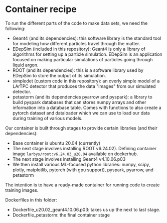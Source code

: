 # Container recipe

To run the different parts of the code to make data sets, we need the following:

* Geant4 (and its dependencies): this software library is the standard tool for modeling how different particles travel through the matter.
* EDepSim (included in this repository): Geant4 is only a library of algorithms for setting up a particle simulation.  EDepSim is an application focused on making particular simulations of particles going through liquid argon.
* ROOT (and its dependencies): this is a software library used by EDepSim to store the output of its simulation.
* simpledet (custom code in this repository): an overly simple model of a LArTPC detector that produces the data "images" from our simulated detector.
* petastorm (and its dependencies pyarrow and pyspark): a library to build pyspark databases that can stores numpy arrays and other information into a database table. Comes with functions to also create a pytorch dataset and dataloader which we can use to load our data during training of various models.

Our container is built through stages to provide certain libraries (and their dependencies):

* Base container is ubuntu 20.04 (currently)
* The next stage involves installing ROOT v6.24.02). Defining container image `larbys/root:v6.24.03_u20.04` available on dockerhub.
* The next stage involves installing Geant4 v4.10.06.p03
* We then install various ML-focused python libraries: numpy, scipy, plotly, matplotlib, pytorch (with gpu support), pyspark, pyarrow, and petastorm

The intention is to have a ready-made container for running code to create training images.

Dockerfiles in this folder:

* Dockerfile_u20.02_geant4.10.06.p03: takes us up the next to last stage.
* Dockerfile_petastorm: the final container stage